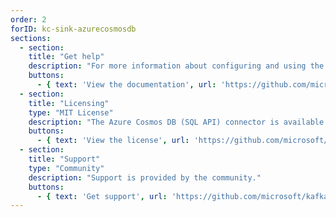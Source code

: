 ```yaml
---
order: 2
forID: kc-sink-azurecosmosdb
sections:
  - section:
    title: "Get help"
    description: "For more information about configuring and using the connector, see the documentation."
    buttons:
      - { text: 'View the documentation', url: 'https://github.com/microsoft/kafka-connect-cosmosdb' }
  - section:
    title: "Licensing"
    type: "MIT License"
    description: "The Azure Cosmos DB (SQL API) connector is available under the MIT License license."
    buttons:
      - { text: 'View the license', url: 'https://github.com/microsoft/kafka-connect-cosmosdb/blob/dev/LICENSE.MD' }
  - section:
    title: "Support"
    type: "Community"
    description: "Support is provided by the community."
    buttons:
      - { text: 'Get support', url: 'https://github.com/microsoft/kafka-connect-cosmosdb/issues' }
---
```

